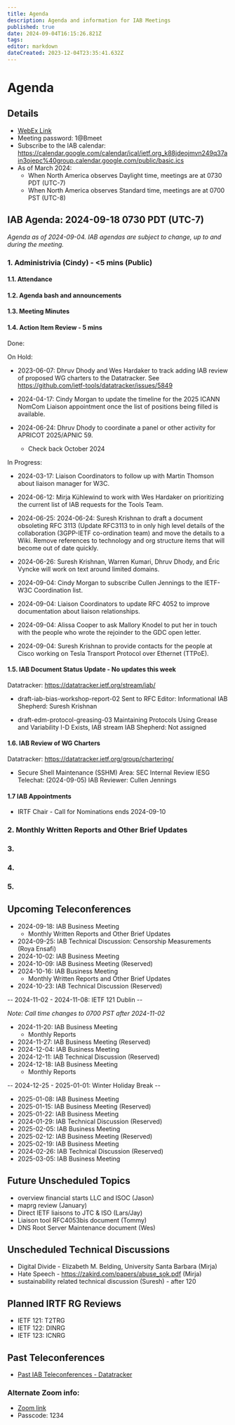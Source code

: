```yaml
---
title: Agenda
description: Agenda and information for IAB Meetings
published: true
date: 2024-09-04T16:15:26.821Z
tags: 
editor: markdown
dateCreated: 2023-12-04T23:35:41.632Z
---
```


# Agenda
## Details

* [WebEx Link](https://ietf.webex.com/ietf/j.php?MTID=m92c425d161e1be552b21d6b84b1c09f6)
* Meeting password: 1@Bmeet
* Subscribe to the IAB calendar: https://calendar.google.com/calendar/ical/ietf.org_k88jdeojmvn249q37ain3ojepc%40group.calendar.google.com/public/basic.ics
* As of March 2024:
    * When North America observes Daylight time, meetings are at 0730 PDT (UTC-7)
    * When North America observes Standard time, meetings are at 0700 PST (UTC-8)

## IAB Agenda: 2024-09-18 0730 PDT (UTC-7) 

*Agenda as of 2024-09-04. IAB agendas are subject to change, up to and during the meeting.*


### 1. Administrivia (Cindy) - <5 mins (Public)

#### 1.1. Attendance 

#### 1.2. Agenda bash and announcements 

#### 1.3. Meeting Minutes 


#### 1.4. Action Item Review - 5 mins

Done:



On Hold:

*  2023-06-07: Dhruv Dhody and Wes Hardaker to track adding IAB
    review of proposed WG charters to the Datatracker.
    See https://github.com/ietf-tools/datatracker/issues/5849

*  2024-04-17: Cindy Morgan to update the timeline for the 2025 ICANN
    NomCom Liaison appointment once the list of positions being filled
    is available.

*  2024-06-24: Dhruv Dhody to coordinate a panel or other activity for 
    APRICOT 2025/APNIC 59.
    - Check back October 2024

In Progress:

*  2024-03-17: Liaison Coordinators to follow up with Martin Thomson about 
    liaison manager for W3C.
    
*  2024-06-12: Mirja Kühlewind to work with Wes Hardaker on 
    prioritizing the current list of IAB requests for the Tools Team.

*  2024-06-25: 2024-06-24: Suresh Krishnan to draft a document 
    obsoleting RFC 3113 (Update RFC3113 to in only high level details 
    of the collaboration (3GPP-IETF co-ordination team) and move the 
    details to a Wiki. Remove references to technology and org 
    structure items that will become out of date quickly.

*  2024-06-26: Suresh Krishnan, Warren Kumari, Dhruv Dhody, and Éric 
    Vyncke will work on text around limited domains.
    
*  2024-09-04: Cindy Morgan to subscribe Cullen Jennings to the IETF-
    W3C Coordination list.

*  2024-09-04: Liaison Coordinators to update RFC 4052 to improve 
    documentation about liaison relationships.

*  2024-09-04: Alissa Cooper to ask Mallory Knodel to put her in touch 
    with the people who wrote the rejoinder to the GDC open letter.

*  2024-09-04: Suresh Krishnan to provide contacts for the people at 
    Cisco working on Tesla Transport Protocol over Ethernet (TTPoE).

#### 1.5. IAB Document Status Update - No updates this week

 Datatracker: https://datatracker.ietf.org/stream/iab/

*  draft-iab-bias-workshop-report-02
    Sent to RFC Editor: Informational
    IAB Shepherd: Suresh Krishnan

*  draft-edm-protocol-greasing-03 
    Maintaining Protocols Using Grease and Variability
    I-D Exists, IAB stream
    IAB Shepherd: Not assigned


#### 1.6. IAB Review of WG Charters 

 Datatracker: https://datatracker.ietf.org/group/chartering/	

*  Secure Shell Maintenance (SSHM)
    Area: SEC
    Internal Review
    IESG Telechat: (2024-09-05)
    IAB Reviewer: Cullen Jennings


#### 1.7 IAB Appointments

*  IRTF Chair - Call for Nominations ends 2024-09-10

### 2. Monthly Written Reports and Other Brief Updates

### 3. 

### 4. 

### 5. 

## Upcoming Teleconferences 

* 2024-09-18: IAB Business Meeting
    * Monthly Written Reports and Other Brief Updates
* 2024-09-25: IAB Technical Discussion: Censorship Measurements (Roya Ensafi)
* 2024-10-02: IAB Business Meeting
* 2024-10-09: IAB Business Meeting (Reserved)
* 2024-10-16: IAB Business Meeting
    * Monthly Written Reports and Other Brief Updates
* 2024-10-23: IAB Technical Discussion (Reserved)

-- 2024-11-02 - 2024-11-08: IETF 121 Dublin --

*Note: Call time changes to 0700 PST after 2024-11-02*

* 2024-11-20: IAB Business Meeting
    * Monthly Reports
* 2024-11-27: IAB Business Meeting (Reserved)
* 2024-12-04: IAB Business Meeting
* 2024-12-11: IAB Technical Discussion (Reserved)
* 2024-12-18: IAB Business Meeting
    * Monthly Reports

-- 2024-12-25 - 2025-01-01: Winter Holiday Break --

* 2025-01-08: IAB Business Meeting
* 2025-01-15: IAB Business Meeting (Reserved)
* 2025-01-22: IAB Business Meeting
* 2024-01-29: IAB Technical Discussion (Reserved)
* 2025-02-05: IAB Business Meeting
* 2025-02-12: IAB Business Meeting (Reserved)
* 2025-02-19: IAB Business Meeting
* 2024-02-26: IAB Technical Discussion (Reserved)
* 2025-03-05: IAB Business Meeting



## Future Unscheduled Topics 

* overview financial starts LLC and ISOC (Jason)
* maprg review (January)
* Direct IETF liaisons to JTC & ISO (Lars/Jay)
* Liaison tool RFC4053bis document (Tommy)
* DNS Root Server Maintenance document (Wes)

## Unscheduled Technical Discussions

* Digital Divide - Elizabeth M. Belding, University Santa Barbara (Mirja)
* Hate Speech - https://zakird.com/papers/abuse_sok.pdf (Mirja)
* sustainability related technical discussion (Suresh) - after 120


## Planned IRTF RG Reviews 

* IETF 121: T2TRG
* IETF 122: DINRG
* IETF 123: ICNRG

## Past Teleconferences 

* [Past IAB Teleconferences - Datatracker](https://datatracker.ietf.org/group/iab/meetings/)



### Alternate Zoom info:

* [Zoom link](https://ietf.zoom.us/j/2649121587?pwd=dVJXTHRoQ2RqeE5tY2huWFFDdTFpdz09)
* Passcode: 1234

